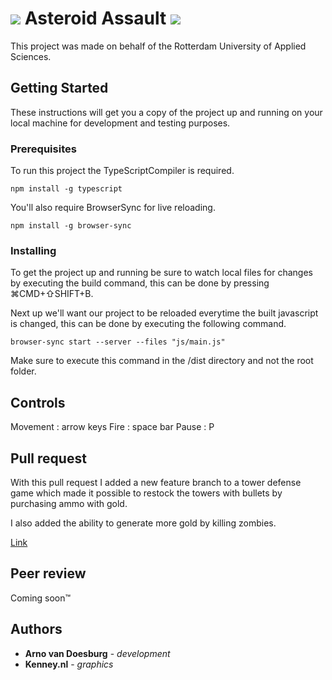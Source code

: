 #  ![](https://raw.githubusercontent.com/ArnovanDoesburg/CMTPRG01-8/feature/Collision/dist/img/meteor/tiny2.png) Asteroid Assault ![](https://raw.githubusercontent.com/ArnovanDoesburg/CMTPRG01-8/feature/Collision/dist/img/meteor/tiny1.png)

This project was made on behalf of the Rotterdam University of Applied Sciences.

## Getting Started 

These instructions will get you a copy of the project up and running on your local machine for development and testing purposes.

### Prerequisites

To run this project the TypeScriptCompiler is required.

```
npm install -g typescript
```

You'll also require BrowserSync for live reloading.

```
npm install -g browser-sync
```

### Installing

To get the project up and running be sure to watch local files for changes by executing the build command, this can be done by pressing ⌘CMD+⇧SHIFT+B.

Next up we'll want our project to be reloaded everytime the built javascript is changed, this can be done by executing the following command.

```
browser-sync start --server --files "js/main.js"
```

Make sure to execute this command in the /dist directory and not the root folder.

## Controls

Movement : arrow keys
Fire : space bar
Pause : P

## Pull request

With this pull request I added a new feature branch to a tower defense game which made it possible to restock the towers with bullets by purchasing ammo with gold.

I also added the ability to generate more gold by killing zombies.

[Link](https://github.com/Tim0182/CMTPRG01-8/pull/2)


## Peer review

Coming soon™

## Authors

* **Arno van Doesburg** - *development*
* **Kenney.nl** - *graphics*
